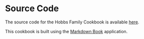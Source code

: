 # Source Code

The source code for the Hobbs Family Cookbook is available
[here](https://github.com/craigahobbs/hobbs-family-cookbook).

This cookbook is built using the
[Markdown Book](https://craigahobbs.github.io/markdown-book-app/)
application.
